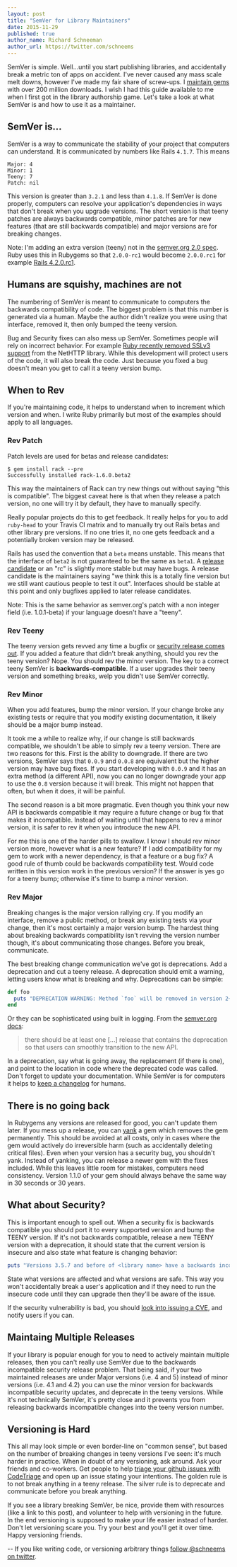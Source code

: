```yaml
---
layout: post
title: "SemVer for Library Maintainers"
date: 2015-11-29
published: true
author_name: Richard Schneeman
author_url: https://twitter.com/schneems
---
```


SemVer is simple. Well...until you start publishing libraries, and accidentally break a metric ton of apps on accident. I've never caused any mass scale melt downs, however I've made my fair share of screw-ups. I [maintain gems](https://rubygems.org/profiles/schneems) with over 200 million downloads. I wish I had this guide available to me when I first got in the library authorship game. Let's take a look at what SemVer is and how to use it as a maintainer.

## SemVer is...

SemVer is a way to communicate the stability of your project that computers can understand. It is communicated by numbers like Rails `4.1.7`. This means

```
Major: 4
Minor: 1
Teeny: 7
Patch: nil
```

This version is greater than `3.2.1` and less than `4.1.8`. If SemVer is done properly, computers can resolve your application's dependencies in ways that don't break when you upgrade versions. The short version is that teeny patches are always backwards compatible, minor patches are for new features (that are still backwards compatible) and major versions are for breaking changes.

Note: I'm adding an extra version (teeny) not in the [semver.org 2.0 spec](http://semver.org/). Ruby uses this in Rubygems so that `2.0.0-rc1` would become `2.0.0.rc1` for example [Rails 4.2.0.rc1](http://rubygems.org/gems/rails/versions/4.2.0.rc1).

## Humans are squishy, machines are not

The numbering of SemVer is meant to communicate to computers the backwards compatibility of code. The biggest problem is that this number is generated via a human. Maybe the author didn't realize you were using that interface, removed it, then only bumped the teeny version.

Bug and Security fixes can also mess up SemVer. Sometimes people will rely on incorrect behavior. For example [Ruby recently removed SSLv3 support](https://www.ruby-lang.org/en/news/2014/10/27/changing-default-settings-of-ext-openssl/) from the NetHTTP library. While this development will protect users of the code, it will also break the code. Just because you fixed a bug doesn't mean you get to call it a teeny version bump.

## When to Rev

If you're maintaining code, it helps to understand when to increment which version and when. I write Ruby primarily but most of the examples should apply to all languages.

### Rev Patch

Patch levels are used for betas and release candidates:

```
$ gem install rack --pre
Successfully installed rack-1.6.0.beta2
```

This way the maintainers of Rack can try new things out without saying "this is compatible". The biggest caveat here is that when they release a patch version, no one will try it by default, they have to manually specify.

Really popular projects do this to get feedback. It really helps for you to add `ruby-head` to your Travis CI matrix and to manually try out Rails betas and other library pre versions. If no one tries it, no one gets feedback and a potentially broken version may be released.

Rails has used the convention that a `beta` means unstable. This means that the interface of `beta2` is not guaranteed to be the same as `beta1`. A [release candidate](http://rubygems.org/gems/rails/versions/4.2.0.rc2) or an "rc" is slightly more stable but may have bugs. A release candidate is the maintainers saying "we think this is a totally fine version but we still want cautious people to test it out". Interfaces should be stable at this point and only bugfixes applied to later release candidates.

Note: This is the same behavior as semver.org's patch with a non integer field (i.e. 1.0.1-beta) if your language doesn't have a "teeny".

### Rev Teeny

The teeny version gets revved any time a bugfix or [security release comes out](http://weblog.rubyonrails.org/2013/12/3/Rails_3_2_16_and_4_0_2_have_been_released/). If you added a feature that didn't break anything, should you rev the teeny version? Nope. You should rev the minor version. The key to a correct teeny SemVer is **backwards-compatible**. If a user upgrades their teeny version and something breaks, welp you didn't use SemVer correctly.

### Rev Minor

When you add features, bump the minor version. If your change broke any existing tests or require that you modify existing documentation, it likely should be a major bump instead.

It took me a while to realize why, if our change is still backwards compatible, we shouldn't be able to simply rev a teeny version. There are two reasons for this. First is the ability to downgrade. If there are two versions, SemVer says that `0.0.9` and `0.0.8` are equivalent but the higher version may have bug fixes. If you start developing with `0.0.9` and it has an extra method (a different API), now you can no longer downgrade your app to use the `0.8` version because it will break. This might not happen that often, but when it does, it will be painful.

The second reason is a bit more pragmatic. Even though you think your new API is backwards compatible it may require a future change or bug fix that makes it incompatible. Instead of waiting until that happens to rev a minor version, it is safer to rev it when you introduce the new API.

For me this is one of the harder pills to swallow. I know I should rev minor version more, however what is a new feature? If I add compatibility for my gem to work with a newer dependency, is that a feature or a bug fix? A good rule of thumb could be backwards compatibility test. Would code written in this version work in the previous version? If the answer is yes go for a teeny bump; otherwise it's time to bump a minor version.

### Rev Major

Breaking changes is the major version rallying cry. If you modify an interface, remove a public method, or break any existing tests via your change, then it's most certainly a major version bump. The hardest thing about breaking backwards compatibility isn't revving the version number though, it's about communicating those changes. Before you break, communicate.

The best breaking change communication we've got is deprecations. Add a deprecation and cut a teeny release. A deprecation should emit a warning, letting users know what is breaking and why. Deprecations can be simple:

```ruby
def foo
  puts "DEPRECATION WARNING: Method `foo` will be removed in version 2+. Please use method `bar` instead: #{caller_locations.first}"
end
```

Or they can be sophisticated using built in logging. From the [semver.org docs](http://semver.org/):

> there should be at least one [...] release that contains the deprecation so that users can smoothly transition to the new API.

In a deprecation, say what is going away, the replacement (if there is one), and point to the location in code where the deprecated code was called. Don't forget to update your documentation. While SemVer is for computers it helps to [keep a changelog](http://keepachangelog.com/) for humans.

## There is no going back

In Rubygems any versions are released for good, you can't update them later. If you mess up a release, you can [yank](http://help.rubygems.org/kb/gemcutter/removing-a-published-rubygem) a gem which removes the gem permanently. This should be avoided at all costs, only in cases where the gem would actively do irreversible harm (such as accidentally deleting critical files). Even when your version has a security bug, you shouldn't yank. Instead of yanking, you can release a newer gem with the fixes included. While this leaves little room for mistakes, computers need consistency. Version 1.1.0 of your gem should always behave the same way in 30 seconds or 30 years.

## What about Security?

This is important enough to spell out. When a security fix is backwards compatible you should port it to every supported version and bump the TEENY version. If it's not backwards compatible, release a new TEENY version with a deprecation, it should state that the current version is insecure and also state what feature is changing behavior:

```ruby
puts "Versions 3.5.7 and before of <library name> have a backwards incompatible security vulnerability <link>."
```

State what versions are affected and what versions are safe. This way you won't accidentally break a user's application and if they need to run the insecure code until they can upgrade then they'll be aware of the issue.

If the security vulnerability is bad, you should [look into issuing a CVE](http://seclists.org/oss-sec/2013/q4/43), and notify users if you can.

## Maintaing Multiple Releases

If your library is popular enough for you to need to actively maintain multiple releases, then you can't really use SemVer due to the backwards incompatible security release problem. That being said, if your two maintained releases are under Major versions (i.e. 4 and 5) instead of minor versions (i.e. 4.1 and 4.2) you can use the minor version for backwards incompatible security updates, and deprecate in the teeny versions. While it's not technically SemVer, it's pretty close and it prevents you from releasing backwards incompatible changes into the teeny version number.

## Versioning is Hard

This all may look simple or even border-line on "common sense", but based on the number of breaking changes in teeny versions I've seen: it's much harder in practice. When in doubt of any versioning, ask around. Ask your friends and co-workers. Get people to help [triage your github issues with CodeTriage](http://www.codetriage.com/) and open up an issue stating your intentions. The golden rule is to not break anything in a teeny release. The silver rule is to deprecate and communicate before you break anything.

If you see a library breaking SemVer, be nice, provide them with resources (like a link to this post), and volunteer to help with versioning in the future. In the end versioning is supposed to make your life easier instead of harder. Don't let versioning scare you. Try your best and you'll get it over time. Happy versioning friends.

--
If you like writing code, or versioning arbitrary things [follow @schneems on twitter](https://twitter.com/schneems).
